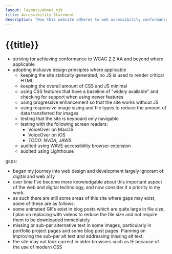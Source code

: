 ```yaml
---
layout: layouts/about.njk
title: Accessibility Statement
description: "How this website adheres to web accessibility conformance and inclusive design best practices."
---
```


# {{title}}

- striving for achieving conformance to WCAG 2.2 AA and beyond where applicable
- adopting inclusive design principles where applicable
	- keeping the site statically generated, no JS is used to render critical HTML
	- keeping the overall amount of CSS and JS minimal
	- using CSS features that have a baseline of "widely available" and checking for support when using newer features
	- using progressive enhancement so that the site works without JS
	- using responsive image sizing and file types to reduce the amount of data transferred for images
	- testing that the site is keyboard only navigable
	- testing with the following screen readers:
		- VoiceOver on MacOS
		- VoiceOver on iOS
		- *TODO: NVDA, JAWS*
	- audited using WAVE accessibility browser extension
	- audited using Lighthouse

gaps:
- began my journey into web design and development largely ignorant of digital and web a11y
- over time I've become more knowledgable about this important aspect of the web and digital technology, and now consider it a priority in my work.
- as such there are still some areas of this site where gaps may exist, some of these are as follows:
- some animated GIFs exist in blog posts which are quite large in file size, I plan on replacing with videos to reduce the file size and not require them to be downloaded immediately
- missing or sub-par alternative text in some images, particularly in portfolio project pages and some blog post pages. Planning on improving the sub-par alt text and addressing missing alt text.
- the site may not look correct in older browsers such as IE because of the use of modern CSS
